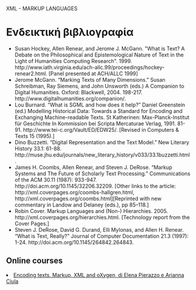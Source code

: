 

XML - MARKUP LANGUAGES <lb/>


<h1>Ενδεικτική βιβλιογραφία </h1><lb/>

<ul>
<li>Susan Hockey, Allen Renear, and Jerome J. McGann. "What is Text? A Debate on the Philosophical and Epistemological Nature of Text in the Light of Humanities Computing Research". 1999. http://www.iath.virginia.edu/ach-allc.99/proceedings/hockey-renear2.html. [Panel presented at ACH/ALLC 1999]</li>

<li>
Jerome McGann. “Marking Texts of Many Dimensions.” Susan Schreibman, Ray Siemens, and John Unsworth (eds.) A Companion to Digital Humanities. Oxford: Blackwell, 2004. 198-217. http://www.digitalhumanities.org/companion/.</li>

<li>Lou Burnard. “What is SGML and how does it help?” Daniel Greenstein (ed.) Modelling Historical Data: Towards a Standard for Encoding and Exchanging Machine-readable Texts. St Katherinen: Max-Planck-Institut für Geschichte In Kommission bei Scripta Mercaturae Verlag, 1991. 81-91. http://www.tei-c.org/Vault/ED/EDW25/. [Revised in Computers & Texts 15 (1995).]</li>



<li>Dino Buzzetti. “Digital Representation and the Text Model.” New Literary History 33.1: 61-88. http://muse.jhu.edu/journals/new_literary_history/v033/33.1buzzetti.html. </li>


<li>James H. Coombs, Allen Renear, and Steven J. DeRose. “Markup Systems and The Future of Scholarly Text Processing.” Communications of the ACM 30.11 (1987): 933-947. http://doi.acm.org/10.1145/32206.32209. [Other links to the article: http://xml.coverpages.org/coombs-hallgren.html, http://xml.coverpages.org/coombs.html][Reprinted with new commentary in Landow and Delaney (eds.), pp 85–118.]</li>


<li>Robin Cover. Markup Languages and (Non-) Hierarchies. 2005. http://xml.coverpages.org/hierarchies.html. [Technology report from the Cover Pages.] </li>

<li>Steven J. DeRose, David G. Durand, Elli Mylonas, and Allen H. Renear. “What is Text, Really?” Journal of Computer Documentation 21.3 (1997): 1-24. http://doi.acm.org/10.1145/264842.264843. </li>


</ul>



<h2>Online courses </h2>
<li><a href="http://dixit.uni-koeln.de/wp-content/uploads/2015/04/Camp1-Elena_Pierazzo_and_Arianna_Ciula_-_Encoding_Texts.pdf">Encoding texts. Markup, XML and oXygen, di Elena Pierazzo e Arianna Ciula</a></li>





